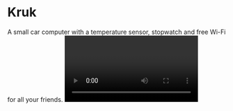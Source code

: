 # Kruk
A small car computer with a temperature sensor, stopwatch and free Wi-Fi for all your friends.
<video>src="https://github.com/SabasSolutions/Kruk/raw/refs/heads/main/video/kruk.mp4" controls style="max-width:100%;"></video>
